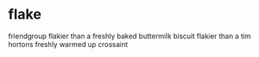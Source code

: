 # flake
friendgroup flakier than a freshly baked buttermilk biscuit
flakier than a tim hortons freshly warmed up crossaint 
